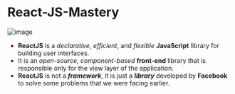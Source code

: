 # React-JS-Mastery
![image](https://github.com/kinshuk-code-1729/React-JS-Mastery/assets/90320839/2fa3adf8-e8bd-4f2f-a0d7-0a794d5b007f)


- **ReactJS** is a _declarative_, _efficient_, and _flexible_ **JavaScript** library for building user interfaces.
- It is an _open-source_, _component-based_ **front-end** library that is responsible only for the view layer of the application.
- **ReactJS** is not a **_framework_**, it is just a **_library_** developed by **Facebook** to solve some problems that we were facing earlier.
